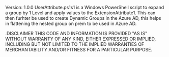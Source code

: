 Version: 1.0.0
UserAttribute.ps1s1 is a Windows PowerShell script to  expand a group by 1 Level and apply values to the ExtensionAttribute1.
This can then furhter be used to create Dynamic Groups in the Azure AD, this helps in flattening the nested group on prem to be used in Azure AD.

    
.DISCLAIMER
	THIS CODE AND INFORMATION IS PROVIDED "AS IS" WITHOUT WARRANTY OF
	ANY KIND, EITHER EXPRESSED OR IMPLIED, INCLUDING BUT NOT LIMITED TO
	THE IMPLIED WARRANTIES OF MERCHANTABILITY AND/OR FITNESS FOR A
	PARTICULAR PURPOSE.
